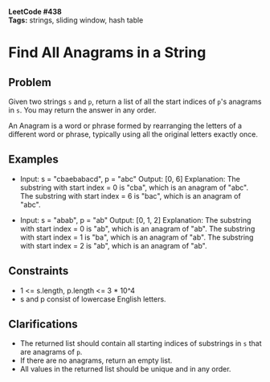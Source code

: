 **LeetCode #438**  
**Tags:** strings, sliding window, hash table

# Find All Anagrams in a String

## Problem
Given two strings `s` and `p`, return a list of all the start indices of `p`'s anagrams in `s`. You may return the answer in any order.

An Anagram is a word or phrase formed by rearranging the letters of a different word or phrase, typically using all the original letters exactly once.

## Examples
- Input: s = "cbaebabacd", p = "abc"
  Output: [0, 6]
  Explanation: The substring with start index = 0 is "cba", which is an anagram of "abc". The substring with start index = 6 is "bac", which is an anagram of "abc".

- Input: s = "abab", p = "ab"
  Output: [0, 1, 2]
  Explanation: The substring with start index = 0 is "ab", which is an anagram of "ab". The substring with start index = 1 is "ba", which is an anagram of "ab". The substring with start index = 2 is "ab", which is an anagram of "ab".

## Constraints
- 1 <= s.length, p.length <= 3 * 10^4
- s and p consist of lowercase English letters.

## Clarifications
- The returned list should contain all starting indices of substrings in `s` that are anagrams of `p`.
- If there are no anagrams, return an empty list.
- All values in the returned list should be unique and in any order. 